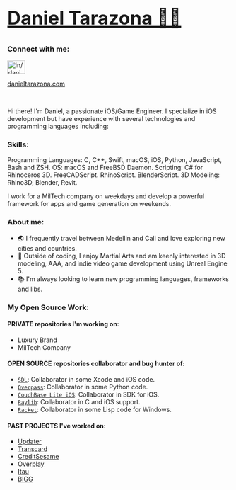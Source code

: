# <a href="https://danieltarazona.com"><h2>Daniel Tarazona 👨‍💻</h2></a> 

<h3 align="left">Connect with me:</h3>
<p align="left">
  <a href="https://www.linkedin.com/in/danieltarazona" target="blank">
<img align="center" src="https://raw.githubusercontent.com/rahuldkjain/github-profile-readme-generator/master/src/images/icons/Social/linked-in-alt.svg" alt="in/danieltarazona" height="30" width="40"/>
  </a>
</p>
<a href="https://danieltarazona.com" target="blank">danieltarazona.com</a>

<be></br>

<p>
Hi there! I'm Daniel, a passionate iOS/Game Engineer.
I specialize in iOS development but have experience with several technologies and programming languages including:
</p>

<h3>Skills:</h3>
<p>
Programming Languages: C, C++, Swift, macOS, iOS, Python, JavaScript, Bash and ZSH.
OS: macOS and FreeBSD Daemon.
Scripting: C# for Rhinoceros 3D. FreeCADScript. RhinoScript. BlenderScript.
3D Modeling: Rhino3D, Blender, Revit.

I work for a MilTech company on weekdays and develop a powerful framework for apps and game generation on weekends.
</p>

<h3 align="left">About me:</h3>

- 🌏 I frequently travel between Medellin and Cali and love exploring new cities and countries.
- 💪 Outside of coding, I enjoy Martial Arts and am keenly interested in 3D modeling, AAA, and indie video game development using Unreal Engine 5.
- 📚 I'm always looking to learn new programming languages, frameworks and libs.

<h3 align="left">My Open Source Work:</h3>

<h4>PRIVATE repositories I'm working on:</h4>

- Luxury Brand
- MilTech Company

<h4>OPEN SOURCE repositories collaborator and bug hunter of:</h4>

- <a href="https://github.com/libsdl-org/SDL">`SDL`</a>: Collaborator in some Xcode and iOS code.
- <a href="https://github.com/wiktorn/Overpass-API">`Overpass`</a>: Collaborator in some Python code.
- <a href="https://github.com/couchbase/couchbase-lite-ios"> `CouchBase Lite iOS`<a/>: Collaborator in SDK for iOS.
- <a href="https://github.com/raysan5/raylib">`Raylib`</a>: Collaborator in C and iOS support.
- <a href="https://github.com/racket/racket">`Racket`</a>: Collaborator in some Lisp code for Windows.

<h4>PAST PROJECTS I've worked on:</h4>

- <a href="https://Updater.com" target="blank">Updater</a>
- <a href="https://Transcard.com" target="blank">Transcard</a>
- <a href="https://CreditSesame.com" target="blank">CreditSesame</a>
- <a href="https://Overplay.com" target="blank">Overplay</a>
- <a href="https://www.itau.com.uy/inst/" target="blank">Itau</a>
- <a href="https://BIGG.fit" target="blank">BIGG</a>


